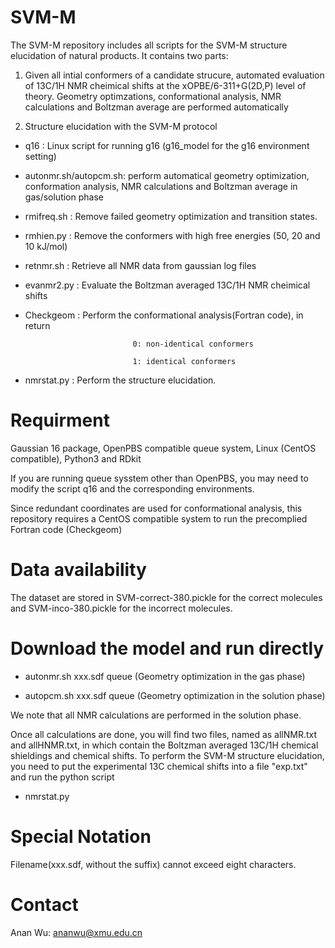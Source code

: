 SVM-M
===

The SVM-M repository includes all scripts for the SVM-M structure elucidation of natural products. It contains two parts: 

   1. Given all intial conformers of a candidate strucure, automated evaluation of 13C/1H NMR cheimical shifts at the xOPBE/6-311+G(2D,P) level of theory. Geometry optimzations, conformational analysis, NMR calculations and Boltzman average are performed automatically

   2. Structure elucidation with the SVM-M protocol

   * q16                  : Linux script for running g16 (g16_model for the g16 environment setting)

   * autonmr.sh/autopcm.sh: perform automatical geometry optimization, conformation analysis, NMR calculations and Boltzman average in gas/solution phase

   * rmifreq.sh           : Remove failed geometry optimization and transition states. 
   
   * rmhien.py            : Remove the conformers with high free energies (50, 20 and 10 kJ/mol)
   
   * retnmr.sh            : Retrieve all NMR data from gaussian log files 
   
   * evanmr2.py           : Evaluate the Boltzman averaged 13C/1H NMR cheimical shifts
   
   * Checkgeom            : Perform the conformational analysis(Fortran code), in return 
   
                                 0: non-identical conformers
                                 
                                 1: identical conformers                    
                                 
   * nmrstat.py           : Perform the structure elucidation. 
      
Requirment 
===

Gaussian 16 package, OpenPBS compatible queue system, Linux (CentOS compatible),  Python3 and RDkit

If you are running queue sysstem other than OpenPBS, you may need to modify the script q16 and the corresponding environments.

Since redundant coordinates are used for conformational analysis, this repository requires a CentOS compatible system to run the precomplied Fortran code (Checkgeom)

Data availability
===

  The dataset are stored in SVM-correct-380.pickle for the correct molecules and SVM-inco-380.pickle for the incorrect molecules.

Download the model and run directly
===

   * autonmr.sh xxx.sdf queue  (Geometry optimization in the gas phase)
   
   * autopcm.sh xxx.sdf queue  (Geometry optimization in the solution phase)

   We note that all NMR calculations are performed in the solution phase.
   
   Once all calculations are done, you will find two files, named as allNMR.txt and allHNMR.txt, in which contain the Boltzman averaged 13C/1H chemical shieldings and chemical shifts. To perform the SVM-M structure elucidation, you need to put the experimental 13C chemical shifts into a file "exp.txt" and run the python script
   
   * nmrstat.py

Special Notation
===

  Filename(xxx.sdf, without the suffix) cannot exceed eight characters.

Contact
===
  
  Anan Wu: ananwu@xmu.edu.cn
